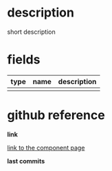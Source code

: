 # description

short description

# fields

| type | name | description |
|------|------|-------------|
|  |  |

# github reference

**link**

[link to the component page](#)

**last commits**

<div id='commits' data-path='local path to resource'></div>
<script src='../../js/commits.js' async></script>
